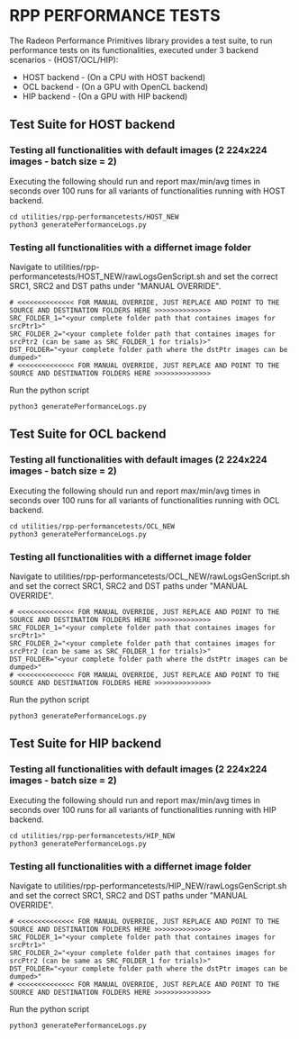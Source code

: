 # RPP PERFORMANCE TESTS
The Radeon Performance Primitives library provides a test suite, to run performance tests on its functionalities, executed under 3 backend scenarios - (HOST/OCL/HIP):
- HOST backend - (On a CPU with HOST backend)
- OCL backend - (On a GPU with OpenCL backend)
- HIP backend - (On a GPU with HIP backend)
## Test Suite for HOST backend
### Testing all functionalities with default images (2 224x224 images - batch size = 2)
Executing the following should run and report max/min/avg times in seconds over 100 runs for all variants of functionalities running with HOST backend.
```
cd utilities/rpp-performancetests/HOST_NEW
python3 generatePerformanceLogs.py
```
### Testing all functionalities with a differnet image folder
Navigate to utilities/rpp-performancetests/HOST_NEW/rawLogsGenScript.sh and set the correct SRC1, SRC2 and DST paths under "MANUAL OVERRIDE".
```
# <<<<<<<<<<<<<< FOR MANUAL OVERRIDE, JUST REPLACE AND POINT TO THE SOURCE AND DESTINATION FOLDERS HERE >>>>>>>>>>>>>>
SRC_FOLDER_1="<your complete folder path that containes images for  srcPtr1>"
SRC_FOLDER_2="<your complete folder path that containes images for  srcPtr2 (can be same as SRC_FOLDER_1 for trials)>"
DST_FOLDER="<your complete folder path where the dstPtr images can be dumped>"
# <<<<<<<<<<<<<< FOR MANUAL OVERRIDE, JUST REPLACE AND POINT TO THE SOURCE AND DESTINATION FOLDERS HERE >>>>>>>>>>>>>>
```
Run the python script
```
python3 generatePerformanceLogs.py
```

## Test Suite for OCL backend
### Testing all functionalities with default images (2 224x224 images - batch size = 2)
Executing the following should run and report max/min/avg times in seconds over 100 runs for all variants of functionalities running with OCL backend.
```
cd utilities/rpp-performancetests/OCL_NEW
python3 generatePerformanceLogs.py
```
### Testing all functionalities with a differnet image folder
Navigate to utilities/rpp-performancetests/OCL_NEW/rawLogsGenScript.sh and set the correct SRC1, SRC2 and DST paths under "MANUAL OVERRIDE".
```
# <<<<<<<<<<<<<< FOR MANUAL OVERRIDE, JUST REPLACE AND POINT TO THE SOURCE AND DESTINATION FOLDERS HERE >>>>>>>>>>>>>>
SRC_FOLDER_1="<your complete folder path that containes images for  srcPtr1>"
SRC_FOLDER_2="<your complete folder path that containes images for  srcPtr2 (can be same as SRC_FOLDER_1 for trials)>"
DST_FOLDER="<your complete folder path where the dstPtr images can be dumped>"
# <<<<<<<<<<<<<< FOR MANUAL OVERRIDE, JUST REPLACE AND POINT TO THE SOURCE AND DESTINATION FOLDERS HERE >>>>>>>>>>>>>>
```
Run the python script
```
python3 generatePerformanceLogs.py
```

## Test Suite for HIP backend
### Testing all functionalities with default images (2 224x224 images - batch size = 2)
Executing the following should run and report max/min/avg times in seconds over 100 runs for all variants of functionalities running with HIP backend.
```
cd utilities/rpp-performancetests/HIP_NEW
python3 generatePerformanceLogs.py
```
### Testing all functionalities with a differnet image folder
Navigate to utilities/rpp-performancetests/HIP_NEW/rawLogsGenScript.sh and set the correct SRC1, SRC2 and DST paths under "MANUAL OVERRIDE".
```
# <<<<<<<<<<<<<< FOR MANUAL OVERRIDE, JUST REPLACE AND POINT TO THE SOURCE AND DESTINATION FOLDERS HERE >>>>>>>>>>>>>>
SRC_FOLDER_1="<your complete folder path that containes images for  srcPtr1>"
SRC_FOLDER_2="<your complete folder path that containes images for  srcPtr2 (can be same as SRC_FOLDER_1 for trials)>"
DST_FOLDER="<your complete folder path where the dstPtr images can be dumped>"
# <<<<<<<<<<<<<< FOR MANUAL OVERRIDE, JUST REPLACE AND POINT TO THE SOURCE AND DESTINATION FOLDERS HERE >>>>>>>>>>>>>>
```
Run the python script
```
python3 generatePerformanceLogs.py
```
